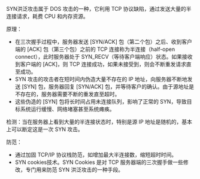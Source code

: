 SYN洪泛攻击属于 DOS 攻击的一种，它利用 TCP 协议缺陷，通过发送大量的半连接请求，耗费 CPU 和内存资源。

原理：

* 在三次握手过程中，服务器发送 [SYN/ACK] 包（第二个包）之后、收到客户端的 [ACK] 包（第三个包）之前的 TCP 连接称为半连接（half-open connect），此时服务器处于 SYN_RECV（等待客户端响应）状态。如果接收到客户端的 [ACK]，则 TCP 连接成功，如果未接受到，则会不断重发请求直至成功。
* SYN 攻击的攻击者在短时间内伪造大量不存在的 IP 地址，向服务器不断地发送 [SYN] 包，服务器回复 [SYN/ACK] 包，并等待客户的确认。由于源地址是不存在的，服务器需要不断的重发直至超时。
* 这些伪造的 [SYN] 包将长时间占用未连接队列，影响了正常的 SYN，导致目标系统运行缓慢、网络堵塞甚至系统瘫痪。

检测：当在服务器上看到大量的半连接状态时，特别是源 IP 地址是随机的，基本上可以断定这是一次 SYN 攻击。

防范：

* 通过加固 TCP/IP 协议栈防范，如增加最大半连接数，缩短超时时间。
* SYN cookies技术。SYN Cookies 是对 TCP 服务器端的三次握手做一些修改，专门用来防范 SYN 洪泛攻击的一种手段。